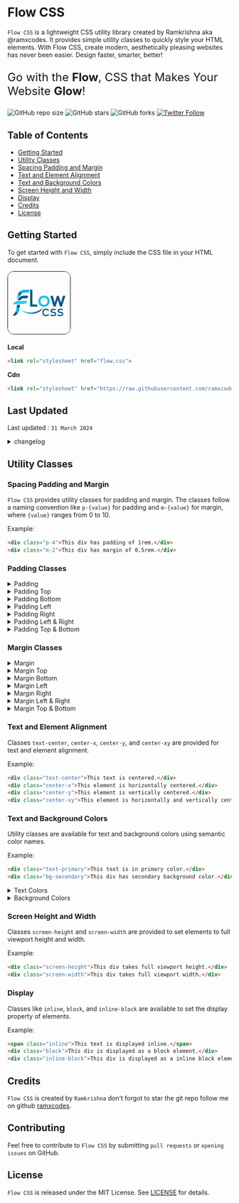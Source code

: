 
# Flow CSS
 

`Flow CSS` is a lightweight CSS utility library created by Ramkrishna aka @ramxcodes. It provides simple utility classes to quickly style your HTML elements. With Flow CSS, create modern, aesthetically pleasing websites has never been easier. Design faster, smarter, better!
<p style="font-size: 1.6rem;">Go with the <b>Flow</b>, CSS that Makes Your Website <b>Glow</b>!</p>

![GitHub repo size](https://img.shields.io/github/repo-size/ramxcodes/Flow-Css)
![GitHub stars](https://img.shields.io/github/stars/ramxcodes/Flow-Css?style=social)
![GitHub forks](https://img.shields.io/github/forks/ramxcodes/Flow-Css?style=social)
[![Twitter Follow](https://img.shields.io/twitter/follow/ramxcodes?style=social)](https://twitter.com/intent/follow?screen_name=ramxcodes)



## Table of Contents
- [Getting Started](#getting-started)
- [Utility Classes](#utility-classes)
- [Spacing Padding and Margin](#Spacing-Padding-and-Margin)
- [Text and Element Alignment](#Text-and-Element-Alignment)
- [Text and Background Colors](#text-and-background-colors)
- [Screen Height and Width](#screen-height-and-width)
- [Display](#display)
- [Credits](#Credits)
- [License](#license)



## Getting Started

To get started with `Flow CSS`, simply include the CSS file in your HTML document.
<br>
<br>
<img style="height: 10em; width: 10em; border: 1px solid #000; border-radius: 1em;" src="Assests/logo.jpg" alt="">
<br>
<br>
<b>Local</b> 
```html
<link rel="stylesheet" href="flow.css">
```
<b>Cdn</b>
```html
<link rel="stylesheet" href="https://raw.githubusercontent.com/ramxcodes/ramxcodes/main/Flow-Css">
```

## Last Updated
Last updated : `31 March 2024`

<details>
<summary>changelog</summary>
<br>

| Version | Description |
|---|---|
| <p style="font-size: 2rem;"><b>V 1.0</b></p> | <ul><li>Removed all default styles for elements and pseudo elements</li><li>Added Custom Variables pseudo root class</li><li>Added Padding & Margin classes</li><li>Added Center Text and Element classes</li><li>Added Text color classes</li><li>Added Background color classes</li><li>Added screen height and width classes</li></ul> |
</details>

## Utility Classes

### Spacing Padding and Margin

`Flow CSS` provides utility classes for padding and margin. The classes follow a naming convention like `p-{value}` for padding and `m-{value}` for margin, where `{value}` ranges from 0 to 10.

Example:
```html
<div class="p-4">This div has padding of 1rem.</div>
<div class="m-2">This div has margin of 0.5rem.</div>
```

### Padding Classes

<details>
<summary>Padding</summary>
<br>

| Padding Classes | Description |
|---|---|
| p-0  | Padding of 0 |
| p-1  | Padding of 0.25rem |
| p-2  | Padding of 0.5rem |
| p-3  | Padding of 0.75rem |
| p-4  | Padding of 1rem |
| p-5  | Padding of 1.5rem |
| p-6  | Padding of 2rem |
| p-7  | Padding of 2.5rem |
| p-8  | Padding of 3rem |
| p-9  | Padding of 4rem |
| p-10 | Padding of 5rem |
</details>

<details>
<summary>Padding Top</summary>
<br>

| Padding Top Classes | Description |
|---|---|
| pt-0 | Padding top of 0 |
| pt-1 | Padding top of 0.25rem |
| pt-2 | Padding top of 0.5rem |
| pt-3 | Padding top of 0.75rem |
| pt-4 | Padding top of 1rem |
| pt-5 | Padding top of 1.5rem |
| pt-6 | Padding top of 2rem |
| pt-7 | Padding top of 2.5rem |
| pt-8 | Padding top of 3rem |
| pt-9 | Padding top of 4rem |
| pt-10| Padding top of 5rem |
</details>

<details>
<summary>Padding Bottom</summary>
<br>

| Padding Bottom Classes | Description |
|---|---|
| pb-0 | Padding bottom of 0 |
| pb-1 | Padding bottom of 0.25rem |
| pb-2 | Padding bottom of 0.5rem |
| pb-3 | Padding bottom of 0.75rem |
| pb-4 | Padding bottom of 1rem |
| pb-5 | Padding bottom of 1.5rem |
| pb-6 | Padding bottom of 2rem |
| pb-7 | Padding bottom of 2.5rem |
| pb-8 | Padding bottom of 3rem |
| pb-9 | Padding bottom of 4rem |
| pb-10| Padding bottom of 5rem |
</details>


<details>
<summary>Padding Left</summary>
<br>

| Padding left Classes | Description |
|---|---|
| pl-0 | Padding left of 0 |
| pl-1 | Padding left of 0.25rem |
| pl-2 | Padding left of 0.5rem |
| pl-3 | Padding left of 0.75rem |
| pl-4 | Padding left of 1rem |
| pl-5 | Padding left of 1.5rem |
| pl-6 | Padding left of 2rem |
| pl-7 | Padding left of 2.5rem |
| pl-8 | Padding left of 3rem |
| pl-9 | Padding left of 4rem |
| pl-10| Padding left of 5rem |
</details>

<details>
<summary>Padding Right</summary>
<br>

| Padding Right Classes | Description |
|---|---|
| pr-0 | Padding right of 0 |
| pr-1 | Padding right of 0.25rem |
| pr-2 | Padding right of 0.5rem |
| pr-3 | Padding right of 0.75rem |
| pr-4 | Padding right of 1rem |
| pr-5 | Padding right of 1.5rem |
| pr-6 | Padding right of 2rem |
| pr-7 | Padding right of 2.5rem |
| pr-8 | Padding right of 3rem |
| pr-9 | Padding right of 4rem |
| pr-10| Padding right of 5rem |
</details>

<details>
<summary>Padding Left & Right</summary>
<br>

| Padding Left & Right Classes | Description |
|---|---|
| px-0 | Padding Left & Right of 0 |
| px-1 | Padding Left & Right of 0.25rem |
| px-2 | Padding Left & Right of 0.5rem |
| px-3 | Padding Left & Right of 0.75rem |
| px-4 | Padding Left & Right of 1rem |
| px-5 | Padding Left & Right of 1.5rem |
| px-6 | Padding Left & Right of 2rem |
| px-7 | Padding Left & Right of 2.5rem |
| px-8 | Padding Left & Right of 3rem |
| px-9 | Padding Left & Right of 4rem |
| px-10| Padding Left & Right of 5rem |
</details>

<details>
<summary>Padding Top & Bottom</summary>
<br>

| Padding Top & Bottom Classes | Description |
|---|---|
| py-0 | Padding Top & Bottom of 0 |
| py-1 | Padding Top & Bottom of 0.25rem |
| py-2 | Padding Top & Bottom of 0.5rem |
| py-3 | Padding Top & Bottom of 0.75rem |
| py-4 | Padding Top & Bottom of 1rem |
| py-5 | Padding Top & Bottom of 1.5rem |
| py-6 | Padding Top & Bottom of 2rem |
| py-7 | Padding Top & Bottom of 2.5rem |
| py-8 | Padding Top & Bottom of 3rem |
| py-9 | Padding Top & Bottom of 4rem |
| py-10| Padding Top & Bottom of 5rem |
</details>


### Margin Classes

<details>
<summary>Margin</summary>
<br>

| Margin Classes | Description |
|---|---|
| m-0  | Margin of 0 |
| m-1  | Margin of 0.25rem |
| m-2  | Margin of 0.5rem |
| m-3  | Margin of 0.75rem |
| m-4  | Margin of 1rem |
| m-5  | Margin of 1.5rem |
| m-6  | Margin of 2rem |
| m-7  | Margin of 2.5rem |
| m-8  | Margin of 3rem |
| m-9  | Margin of 4rem |
| m-10 | Margin of 5rem |
</details>

<details>
<summary>Margin Top</summary>
<br>

| Margin Top Classes | Description |
|---|---|
| mt-0 | Margin top of 0 |
| mt-1 | Margin top of 0.25rem |
| mt-2 | Margin top of 0.5rem |
| mt-3 | Margin top of 0.75rem |
| mt-4 | Margin top of 1rem |
| mt-5 | Margin top of 1.5rem |
| mt-6 | Margin top of 2rem |
| mt-7 | Margin top of 2.5rem |
| mt-8 | Margin top of 3rem |
| mt-9 | Margin top of 4rem |
| mt-10| Margin top of 5rem |
</details>

<details>
<summary>Margin Bottom</summary>
<br>

| Margin Bottom Classes | Description |
|---|---|
| mb-0 | Margin bottom of 0 |
| mb-1 | Margin bottom of 0.25rem |
| mb-2 | Margin bottom of 0.5rem |
| mb-3 | Margin bottom of 0.75rem |
| mb-4 | Margin bottom of 1rem |
| mb-5 | Margin bottom of 1.5rem |
| mb-6 | Margin bottom of 2rem |
| mb-7 | Margin bottom of 2.5rem |
| mb-8 | Margin bottom of 3rem |
| mb-9 | Margin bottom of 4rem |
| mb-10| Margin bottom of 5rem |
</details>


<details>
<summary>Margin Left</summary>
<br>

| Margin left Classes | Description |
|---|---|
| ml-0 | Margin left of 0 |
| ml-1 | Margin left of 0.25rem |
| ml-2 | Margin left of 0.5rem |
| ml-3 | Margin left of 0.75rem |
| ml-4 | Margin left of 1rem |
| ml-5 | Margin left of 1.5rem |
| ml-6 | Margin left of 2rem |
| ml-7 | Margin left of 2.5rem |
| ml-8 | Margin left of 3rem |
| ml-9 | Margin left of 4rem |
| ml-10| Margin left of 5rem |
</details>

<details>
<summary>Margin Right</summary>
<br>

| Margin Right Classes | Description |
|---|---|
| mr-0 | Margin right of 0 |
| mr-1 | Margin right of 0.25rem |
| mr-2 | Margin right of 0.5rem |
| mr-3 | Margin right of 0.75rem |
| mr-4 | Margin right of 1rem |
| mr-5 | Margin right of 1.5rem |
| mr-6 | Margin right of 2rem |
| mr-7 | Margin right of 2.5rem |
| mr-8 | Margin right of 3rem |
| mr-9 | Margin right of 4rem |
| mr-10| Margin right of 5rem |
</details>

<details>
<summary>Margin Left & Right</summary>
<br>

| Margin Left & Right Classes | Description |
|---|---|
| mx-0 | Margin Left & Right of 0 |
| mx-1 | Margin Left & Right of 0.25rem |
| mx-2 | Margin Left & Right of 0.5rem |
| mx-3 | Margin Left & Right of 0.75rem |
| mx-4 | Margin Left & Right of 1rem |
| mx-5 | Margin Left & Right of 1.5rem |
| mx-6 | Margin Left & Right of 2rem |
| mx-7 | Margin Left & Right of 2.5rem |
| mx-8 | Margin Left & Right of 3rem |
| mx-9 | Margin Left & Right of 4rem |
| mx-10| Margin Left & Right of 5rem |
</details>

<details>
<summary>Margin Top & Bottom</summary>
<br>

| Margin Top & Bottom Classes | Description |
|---|---|
| my-0 | Margin Top & Bottom of 0 |
| my-1 | Margin Top & Bottom of 0.25rem |
| my-2 | Margin Top & Bottom of 0.5rem |
| my-3 | Margin Top & Bottom of 0.75rem |
| my-4 | Margin Top & Bottom of 1rem |
| my-5 | Margin Top & Bottom of 1.5rem |
| my-6 | Margin Top & Bottom of 2rem |
| my-7 | Margin Top & Bottom of 2.5rem |
| my-8 | Margin Top & Bottom of 3rem |
| my-9 | Margin Top & Bottom of 4rem |
| my-10| Margin Top & Bottom of 5rem |
</details>


### Text and Element Alignment

Classes `text-center`, `center-x`, `center-y`, and `center-xy` are provided for text and element alignment.

Example:
```html
<div class="text-center">This text is centered.</div>
<div class="center-x">This element is horizontally centered.</div>
<div class="center-y">This element is vertically centered.</div>
<div class="center-xy">This element is horizontally and vertically centered.</div>
```

### Text and Background Colors

Utility classes are available for text and background colors using semantic color names.

Example:
```html
<div class="text-primary">This text is in primary color.</div>
<div class="bg-secondary">This div has secondary background color.</div>
```
<details>
<summary>Text Colors</summary>
<br>

<p style='color: #007bff;'>text-primary</p>
<p style='color: #6c757d;'>text-secondary</p>
<p style='color: #28a745;'>text-success</p>
<p style='color: #dc3545;'>text-danger</p>
<p style='color: #ffc107;'>text-warning</p>
<p style='color: #17a2b8;'>text-info</p>
<p style='color: #f8f9fa;'>text-light</p>
<p style='color: #343a40;'>text-dark</p>
</details>

<details>
<summary>Background Colors</summary>
<br>

<p style='background-color: #007bff; color: #343a40;'>bg-primary</p>
<p style='background-color: #6c757d; color: #343a40;'>bg-secondary</p>
<p style='background-color: #28a745; color: #343a40;'>bg-success</p>
<p style='background-color: #dc3545; color: #343a40;'>bg-danger</p>
<p style='background-color: #ffc107; color: #343a40;'>bg-warning</p>
<p style='background-color: #17a2b8; color: #343a40;'>bg-info</p>
<p style='background-color: #f8f9fa; color: #343a40;'>bg-light</p>
<p style='background-color: #343a40; color: #ffffff;'>bg-dark</p>
</details>


### Screen Height and Width

Classes `screen-height` and `screen-width` are provided to set elements to full viewport height and width.

Example:
```html
<div class="screen-height">This div takes full viewport height.</div>
<div class="screen-width">This div takes full viewport width.</div>
```

### Display

Classes like `inline`, `block`, and `inline-block` are available to set the display property of elements.

Example:
```html
<span class="inline">This text is displayed inline.</span>
<div class="block">This div is displayed as a block element.</div>
<div class="inline-block">This div is displayed as a inline block element.</div>
```

## Credits

`Flow CSS` is created by `Ramkrishna` don't forgot to star the git repo follow me on github [ramxcodes](https://github.com/ramxcodes).

## Contributing

Feel free to contribute to `Flow CSS` by submitting `pull requests` or `opening issues` on GitHub.

## License

`Flow CSS` is released under the MIT License. See [LICENSE](./LICENSE) for details.